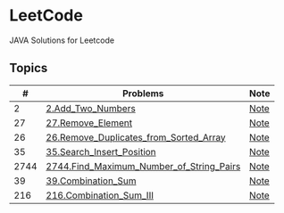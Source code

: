# LeetCode
JAVA Solutions for Leetcode

[//]: # (> [中文版]&#40;/README.md&#41;)

## Topics

| \# | Problems                                                                | Note                                                                                                       |
|----|-------------------------------------------------------------------------|------------------------------------------------------------------------------------------------------------|
|2|[2.Add_Two_Numbers](solution/2.Add_Two_Numbers/CH_2.Add_Two_Numbers.java)| [Note](solution/2.Add_Two_Numbers/README.md)                                               |
|27|[27.Remove_Element](solution/27.Remove_Element/CH_27.Remove_Element.java)| [Note](solution/27.Remove_Element/README.md)                                               |
|26|[26.Remove_Duplicates_from_Sorted_Array](solution/26.Remove_Duplicates_from_Sorted_Array/CH_26.Remove_Duplicates_from_Sorted_Array.java)| [Note](solution/26.Remove_Duplicates_from_Sorted_Array/README.md)     |
|35|[35.Search_Insert_Position](solution/35.Search_Insert_Position/CH_35.Search_Insert_Position.java)| [Note](solution/35.Search_Insert_Position/README.md)                               |
|2744|[2744.Find_Maximum_Number_of_String_Pairs](solution/2744.Find_Maximum_Number_of_String_Pairs/CH_2744.Find_Maximum_Number_of_String_Pairs.java)| [Note](solution/2744.Find_Maximum_Number_of_String_Pairs/README.md) |
|39|[39.Combination_Sum](solution/39.Combination_Sum/CH_39.Combination_Sum.java)| [Note](solution/39.Combination_Sum/README.md)                                             |
|216|[216.Combination_Sum_III](solution/216.Combination_Sum_III/CH_216.Combination_Sum_III.java)| [Note](solution/216.Combination_Sum_III/README.md)                                                         |
